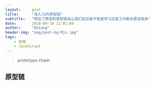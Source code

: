 ```yaml
---
layout:     post
title:      "浅入JS的原型链"
subtitle:   "明白了原型和原型链会让我们在后面不管是学习还是工作都会更加高效"
date:       2018-09-19 11:01:04
author:     "AXiang"
header-img: "img/post-bg-Mjs.jpg"
tags:
    - 前端
    - JavaScript
---
```


> prototype chain

## 原型链


